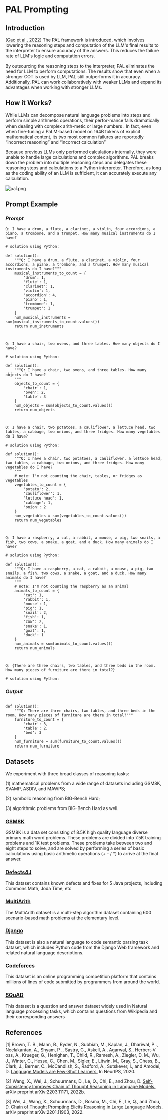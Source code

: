 # **PAL Prompting**

## Introduction

[[Gao et al., 2022]](https://arxiv.org/abs/2211.10435) The PAL framework is introduced, which involves lowering the reasoning steps and computation of the LLM's final results to the interpreter to ensure accuracy of the answers. This reduces the failure rate of LLM's logic and computation errors.

By outsourcing the reasoning steps to the interpreter, PAL eliminates the need for LLM to perform computations. The results show that even when a stronger COT is used by LLM, PAL still outperforms it in accuracy. Additionally, PAL can work collaboratively with weaker LLMs and expand its advantages when working with stronger LLMs.


## How it Works?

While LLMs can decompose natural language problems into steps and perform simple arithmetic operations, their perfor-mance falls dramatically when dealing with complex arith-metic  or large numbers . In fact, even when fine-tuning a PaLM-based model on 164B tokens of explicit mathematical content, its two most common failures are reportedly “incorrect reasoning” and “incorrect calculation” 

Because previous LLMs only performed calculations internally, they were unable to handle large calculations and complex algorithms. PAL breaks down the problem into multiple reasoning steps and delegates these reasoning steps and calculations to a Python interpreter. Therefore, as long as the coding ability of an LLM is sufficient, it can accurately execute any calculation.

![pal.png](img/pal.png)



## Prompt Example

### *Prompt*

```
Q: I have a drum, a flute, a clarinet, a violin, four accordions, a piano, a trombone, and a trumpet. How many musical instruments do I have?

# solution using Python:

def solution():
    """Q: I have a drum, a flute, a clarinet, a violin, four accordions, a piano, a trombone, and a trumpet. How many musical instruments do I have?"""
    musical_instruments_to_count = {
        'drum': 1,
        'flute': 1,
        'clarinet': 1,
        'violin': 1,
        'accordion': 4,
        'piano': 1,
        'trombone': 1,
        'trumpet': 1
    }
    num_musical_instruments = sum(musical_instruments_to_count.values())
    return num_instruments



Q: I have a chair, two ovens, and three tables. How many objects do I have?

# solution using Python:

def solution():
    """Q: I have a chair, two ovens, and three tables. How many objects do I have?
    """
    objects_to_count = {
        'chair': 1,
        'oven': 2,
        'table': 3
    }
    num_objects = sum(objects_to_count.values())
    return num_objects



Q: I have a chair, two potatoes, a cauliflower, a lettuce head, two tables, a cabbage, two onions, and three fridges. How many vegetables do I have?

# solution using Python:

def solution():
    """Q: I have a chair, two potatoes, a cauliflower, a lettuce head, two tables, a cabbage, two onions, and three fridges. How many vegetables do I have?
    """
    # note: I'm not counting the chair, tables, or fridges as vegetables
    vegetables_to_count = {
        'potato': 2,
        'cauliflower': 1,
        'lettuce head': 1,
        'cabbage': 1,
        'onion': 2
    }
    num_vegetables = sum(vegetables_to_count.values())
    return num_vegetables



Q: I have a raspberry, a cat, a rabbit, a mouse, a pig, two snails, a fish, two cows, a snake, a goat, and a duck. How many animals do I have?

# solution using Python:

def solution():
    """Q: I have a raspberry, a cat, a rabbit, a mouse, a pig, two snails, a fish, two cows, a snake, a goat, and a duck. How many animals do I have?
    """
    # note: I'm not counting the raspberry as an animal
    animals_to_count = {
        'cat': 1,
        'rabbit': 1,
        'mouse': 1,
        'pig': 1,
        'snail': 2,
        'fish': 1,
        'cow': 2,
        'snake': 1,
        'goat': 1,
        'duck': 1
    }
    num_animals = sum(animals_to_count.values())
    return num_animals



Q: {There are three chairs, two tables, and three beds in the room. How many pieces of furniture are there in total?}

# solution using Python:
```

### *Output* 

```

def solution():
    """Q: There are three chairs, two tables, and three beds in the room. How many pieces of furniture are there in total?"""
    furniture_to_count = {
        'chair': 3,
        'table': 2,
        'bed': 3
    }
    num_furniture = sum(furniture_to_count.values())
    return num_furniture
```

## Datasets

We experiment with three broad classes of reasoning tasks: 

(1) mathematical problems from a wide range of datasets including GSM8K, SVAMP, ASDIV, 
and MAWPS;

(2) symbolic reasoning from BIG-Bench Hard;

(3) algorithmic problems from BIG-Bench Hard as well.


### [GSM8K](https://www.huggingface.co/datasets/gsm8k)
GSM8K is a data set consisting of 8.5K high quality language diverse primary math word problems. These problems are divided into 7.5K training problems and 1K test problems. These problems take between two and eight steps to solve, and are solved by performing a series of basic calculations using basic arithmetic operations (+ - / *) to arrive at the final answer.

### [Defects4J](https://github.com/rjust/defects4j)
This dataset contains known defects and fixes for 5 Java projects, including Commons Math, Joda Time, etc

### [MultiArith](https://www.huggingface.co/datasets/ChilleD/MultiArith)
The MultiArith dataset is a multi-step algorithm dataset containing 600 scenario-based math problems at the elementary level.

### [Django](https://www.huggingface.co/datasets/AhmedSSoliman/DJANGO)
This dataset is also a natural language to code semantic parsing task dataset, which includes Python code from the Django Web framework and related natural language descriptions.

### [Codeforces](https://www.kaggle.com/datasets/immortal3/codeforces-dataset)
This dataset is an online programming competition platform that contains millions of lines of code submitted by programmers from around the world.

### [SQuAD](https://www.huggingface.co/datasets/squad)
This dataset is a question and answer dataset widely used in Natural language processing tasks, which contains questions from Wikipedia and their corresponding answers

## References

[1] Brown, T. B., Mann, B., Ryder, N., Subbiah, M., Kaplan,
J., Dhariwal, P ., Neelakantan, A., Shyam, P ., Sastry, G.,
Askell, A., Agarwal, S., Herbert-V oss, A., Krueger, G.,
Henighan, T., Child, R., Ramesh, A., Ziegler, D. M., Wu,
J., Winter, C., Hesse, C., Chen, M., Sigler, E., Litwin, M.,
Gray, S., Chess, B., Clark, J., Berner, C., McCandlish,
S., Radford, A., Sutskever, I., and Amodei, D. [Language
Models are Few-Shot Learners.](https://proceedings.neurips.cc/paper/2020/hash/1457c0d6bfcb4967418bfb8ac142f64a-Abstract.html)
In NeurIPS, 2020.

[2] Wang, X., Wei, J., Schuurmans, D., Le, Q., Chi, E.,
and Zhou, D. [Self-Consistency Improves Chain of
Thought Reasoning in Language Models.](https://arxiv.org/abs/2203.11171v2) arXiv preprint
arXiv:2203.11171, 2022b.

[3] Wei, J., Wang, X., Schuurmans, D., Bosma, M., Chi, E., Le,
Q., and Zhou, D. [Chain of Thought Prompting Elicits
Reasoning in Large Language Models.](https://arxiv.org/abs/2201.11903) arXiv preprint
arXiv:2201.11903, 2022.